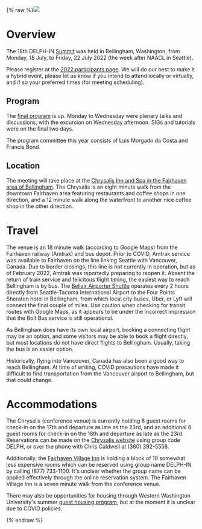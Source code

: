 {% raw %}<img src="https://user-images.githubusercontent.com/5589855/180908536-28427430-6dc4-40c7-936c-38ff01722b96.jpg" />


# Overview

The 18th DELPH-IN [Summit](https://blog.inductorsoftware.com/docsproto/summits/SummitTop) was held in Bellingham,
Washington, from Monday, 18 July, to Friday, 22 July 2022 (the week
after NAACL in Seattle). 

Please register at the [2022 participants page](https://blog.inductorsoftware.com/docsproto/summits/Fairhaven2022Participants).  We will do our best to make it a hybrid event, please let us know if you intend to attend locally or virtually, and if so your preferred times (for meeting scheduling).

## Program

The [final program](https://blog.inductorsoftware.com/docsproto/summits/Fairhaven2022Schedule) is up. Monday to Wednesday were plenary talks and discussions, with the excursion on Wednesday afternoon.   SIGs and tutorials were on the final two days.

The program committee this year consists of Luis Morgado da Costa and Francis Bond.

## Location

The meeting will take place at the [Chrysalis Inn
and Spa in the Fairhaven area of Bellingham](https://www.hilton.com/en/hotels/blittqq-the-chrysalis-inn-and-spa-bellingham/). The Chrysalis is
an eight minute walk from the downtown Fairhaven area
featuring restaurants and coffee shops in one direction, and a 12
minute walk along the waterfront to another nice coffee shop in the
other direction.

# Travel

The venue is an 18 minute walk (according to Google Maps) from the Fairhaven
railway (Amtrak) and bus depot.  Prior to COVID, Amtrak service was available to Fairhaven on the line linking Seattle with Vancouver, Canada.  Due to border closings, this line is not currently in operation, but as of February 2022, Amtrak was reportedly preparing to reopen it.  Absent the return of train service and felicitous flight timing, the easiest way to reach Bellingham is by bus.  The [Bellair Airporter Shuttle](https://airporter.com/shuttle/schedules/bellingham-to-seatac/) operates every 2 hours directly from Seattle-Tacoma International Airport to the Four Points Sheraton hotel in Bellingham, from which local city buses, Uber, or Lyft will connect the final couple of miles.  Use caution when checking for transit routes with Google Maps, as it appears to be under the incorrect impression that the Bolt Bus service is still operational.

As Bellingham does have its own local airport, booking a connecting flight may be an option, and some visitors may be able to book a flight directly, but most locations do not have direct flights to Bellingham.  Usually, taking the bus is an easier option.

Historically, flying into Vancouver, Canada has also been a good way to reach Bellingham.  At time of writing, COVID precautions have made it difficult to find transportation from the Vancouver airport to Bellingham, but that could change.

# Accommodations

The Chrysalis (conference venue) is currently holding 8 guest rooms for check-in on the 17th and departure as late as the 23rd, and an additional 8 guest rooms for check-in on the 18th and departure as late as the 23rd.  Reservations can be made on the [Chrysalis website](https://www.hilton.com/en/hotels/blittqq-the-chrysalis-inn-and-spa-bellingham/) using group code DELPH, or over the phone with Chris Caldwell at (360) 392-5558.

Additionally, the [Fairhaven Village Inn](https://www.fairhavenvillageinn.com) is holding a block of 10 somewhat less expensive rooms which can be reserved using group name DELPH-IN by calling (877) 733-1100.  It's unclear whether the group name can be applied effectively through the online reservation system.  The Fairhaven Village Inn is a seven minute walk from the conference venue.

There may also be opportunities for housing through Western Washington University's summer [guest housing program](https://housing.wwu.edu/guest-housing), but at the moment it is unclear due to COVID policies.

<update date omitted for speed>{% endraw %}